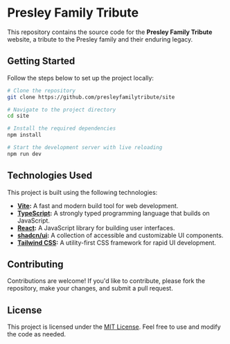 # Presley Family Tribute

This repository contains the source code for the **Presley Family Tribute** website, a tribute to the Presley family and their enduring legacy.

## Getting Started

Follow the steps below to set up the project locally:

```sh
# Clone the repository
git clone https://github.com/presleyfamilytribute/site

# Navigate to the project directory
cd site

# Install the required dependencies
npm install

# Start the development server with live reloading
npm run dev
```

## Technologies Used

This project is built using the following technologies:

- **[Vite](https://vitejs.dev/):** A fast and modern build tool for web development.
- **[TypeScript](https://www.typescriptlang.org/):** A strongly typed programming language that builds on JavaScript.
- **[React](https://reactjs.org/):** A JavaScript library for building user interfaces.
- **[shadcn/ui](https://shadcn.dev/):** A collection of accessible and customizable UI components.
- **[Tailwind CSS](https://tailwindcss.com/):** A utility-first CSS framework for rapid UI development.

## Contributing

Contributions are welcome! If you'd like to contribute, please fork the repository, make your changes, and submit a pull request.

## License

This project is licensed under the [MIT License](LICENSE). Feel free to use and modify the code as needed.
